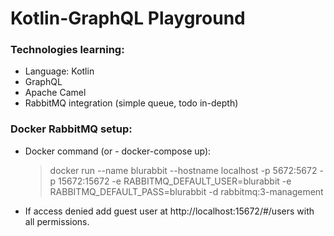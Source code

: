 # Kotlin-GraphQL Playground
### Technologies learning:
- Language: Kotlin
- GraphQL
- Apache Camel
- RabbitMQ integration (simple queue, todo in-depth)

### Docker RabbitMQ setup:
- Docker command (or - docker-compose up):
  > docker run --name blurabbit --hostname localhost -p 5672:5672 -p 15672:15672 -e RABBITMQ_DEFAULT_USER=blurabbit -e RABBITMQ_DEFAULT_PASS=blurabbit -d rabbitmq:3-management
- If access denied add guest user at http://localhost:15672/#/users with all permissions.
